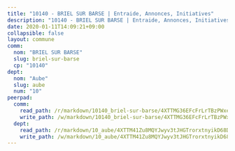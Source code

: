 ```yaml
---
title: "10140 - BRIEL SUR BARSE | Entraide, Annonces, Initiatives"
description: "10140 - BRIEL SUR BARSE | Entraide, Annonces, Initiatives"
date: 2020-01-11T14:09:21+09:00
collapsible: false
layout: commune
comm:
  nom: "BRIEL SUR BARSE"
  slug: briel-sur-barse
  cp: "10140"
dept:
  nom: "Aube"
  slug: aube
  num: "10"
peerpad:
  comm:
    read_path: /r/markdown/10140_briel-sur-barse/4XTTMG36EFcFrLrTBzPWxefLwczY8AzdmPQwNgbt7ceKGNn9A
    write_path: /w/markdown/10140_briel-sur-barse/4XTTMG36EFcFrLrTBzPWxefLwczY8AzdmPQwNgbt7ceKGNn9A-K3TgTgJ9r7CYet4pE2m7u71RWbXyt8azAjjXxY8inBypkeiTAS32NRKGcA7VxWwGihxwuhcvpX7oTAmYZvN7Q2y1MjkJ3nraKmXz8sTBHxvTf6d8jR9kYPZ6QfE1DZeEjmgpcnrp
  dept:
    read_path: /r/markdown/10_aube/4XTTM41Zu8MQYJwyv3tJHGTrorxtnyikD68DsVemyiZk3ThMz
    write_path: /w/markdown/10_aube/4XTTM41Zu8MQYJwyv3tJHGTrorxtnyikD68DsVemyiZk3ThMz-K3TgTmGUJaeXhcyrKr3gXoqmq82GkfYoTwSCbr39jXo2qoiz4eMZ1zWf94tEK8PkgCEQwZ6j878iec7q7nyW22BbTVtKr2C3mJwkjMoqhPxRA9brvyfx2cZBiMVgJntTtrf7GrDW
---
```


